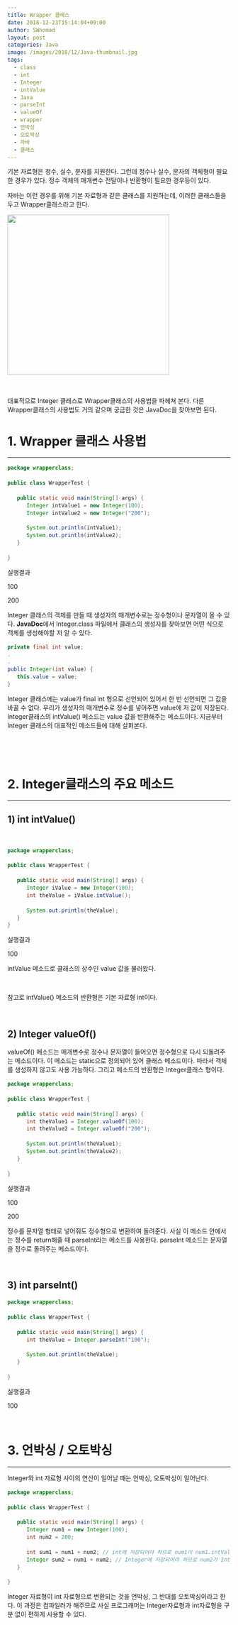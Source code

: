 ```yaml
---
title: Wrapper 클래스
date: 2018-12-23T15:14:04+09:00
author: SWnomad
layout: post
categories: Java
image: /images/2018/12/Java-thumbnail.jpg
tags:
  - class
  - int
  - Integer
  - intValue
  - Java
  - parseInt
  - valueOf
  - wrapper
  - 언박싱
  - 오토박싱
  - 자바
  - 클래스
---
```

기본 자료형은 정수, 실수, 문자를 지원한다. 그런데 정수나 실수, 문자의 객체형이 필요한 경우가 있다. 정수 객체의 매개변수 전달이나 반환형이 필요한 경우등이 있다.

자바는 이런 경우를 위해 기본 자료형과 같은 클래스를 지원하는데, 이러한 클래스들을 두고 Wrapper클래스라고 한다.

<a href="https://SWnomad.com/wrapper-%ed%81%b4%eb%9e%98%ec%8a%a4/%ec%a0%9c%eb%aa%a9-%ec%97%86%ec%9d%8c-193/" rel="attachment wp-att-1631"><img class="aligncenter  wp-image-1631" src="/images/2018/12/no-name-38.jpg" alt="" width="365" height="361" srcset="/images/2018/12/no-name-38.jpg 655w, /images/2018/12/no-name-38-300x297.jpg 300w" sizes="(max-width: 365px) 100vw, 365px" /></a>

&nbsp;

대표적으로 Integer 클래스로 Wrapper클래스의 사용법을 파헤쳐 본다. 다른 Wrapper클래스의 사용법도 거의 같으며 궁금한 것은 JavaDoc을 찾아보면 된다.

# 

# 1. Wrapper 클래스 사용법

* * *

~~~ java
package wrapperclass;

public class WrapperTest {

   public static void main(String[] args) {
      Integer intValue1 = new Integer(100);
      Integer intValue2 = new Integer("200"); 
      
      System.out.println(intValue1);
      System.out.println(intValue2);
   }

}
~~~

실행결과

100


200


 

Integer 클래스의 객체를 만들 때 생성자의 매개변수로는 정수형이나 문자열이 올 수 있다. **JavaDoc**에서 Integer.class 파일에서 클래스의 생성자를 찾아보면 어떤 식으로 객체를 생성해야할 지 알 수 있다.

~~~ java
private final int value;
.
.
public Integer(int value) {
   this.value = value;
}
~~~

Integer 클래스에는 value가 final int 형으로 선언되어 있어서 한 번 선언되면 그 값을 바꿀 수 없다. 우리가 생성자의 매개변수로 정수를 넣어주면 value에 저 값이 저장된다. Integer클래스의 intValue() 메소드는 value 값을 반환해주는 메소드이다. 지금부터 Integer 클래스의 대표적인 메소드들에 대해 살펴본다.

&nbsp;

&nbsp;

# 2. Integer클래스의 주요 메소드

* * *

## 1) int intValue()

&nbsp;

~~~ java
package wrapperclass;

public class WrapperTest {

   public static void main(String[] args) {
      Integer iValue = new Integer(100);
      int theValue = iValue.intValue();
      
      System.out.println(theValue);
   }
}
~~~

실행결과

100


 intValue 메소드로 클래스의 상수인 value 값을 불러왔다.

&nbsp;

참고로 intValue() 메소드의 반환형은 기본 자료형 int이다.

&nbsp;

## 2) Integer valueOf()

valueOf() 메소드는 매개변수로 정수나 문자열이 들어오면 정수형으로 다시 되돌려주는 메소드이다. 이 메소드는 static으로 정의되어 있어 클래스 메소드이다. 따라서 객체를 생성하지 않고도 사용 가능하다. 그리고 메소드의 반환형은 Integer클래스 형이다.

~~~ java
package wrapperclass;

public class WrapperTest {

   public static void main(String[] args) {
      int theValue1 = Integer.valueOf(100);
      int theValue2 = Integer.valueOf("200");
      
      System.out.println(theValue1);
      System.out.println(theValue2);
   }

}
~~~

실행결과

100


200

정수를 문자열 형태로 넣어줘도 정수형으로 변환하여 돌려준다. 사실 이 메소드 안에서는 정수를 return해줄 때 parseInt라는 메소드를 사용한다. parseInt 메소드는 문자열을 정수로 돌려주는 메소드이다.

&nbsp;

## 3) int parseInt()

~~~ java
package wrapperclass;

public class WrapperTest {

   public static void main(String[] args) {
      int theValue = Integer.parseInt("100");
      
      System.out.println(theValue);
   }

}
~~~

실행결과

100


 

&nbsp;

# 3. 언박싱 / 오토박싱

* * *

Integer와 int 자료형 사이의 연산이 일어날 때는 언박싱, 오토박싱이 일어난다.

~~~ java
package wrapperclass;

public class WrapperTest {

   public static void main(String[] args) {
      Integer num1 = new Integer(100);
      int num2 = 200;

      int sum1 = num1 + num2; // int에 저장되어야 하므로 num1이 num1.intValue()메소드를 통하여 Integer -> int (<strong>언박싱</strong>)
      Integer sum2 = num1 + num2; // Integer에 저장되어야 하므로 num2가 Integer.valueOf(num2)를 통하여 int -> Integer (<strong>오토박싱</strong>)
   }

}
~~~

Integer 자료형이 int 자료형으로 변환되는 것을 언박싱, 그 반대를 오토박싱이라고 한다. 이 과정은 컴파일러가 해주므로 사실 프로그래머는 Integer자료형과 int자료형을 구분 없이 편하게 사용할 수 있다.